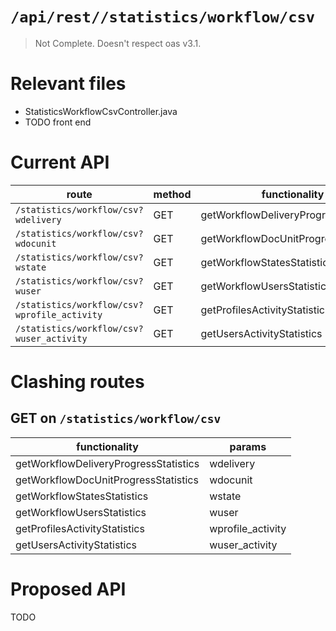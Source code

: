 # `/api/rest//statistics/workflow/csv`
> Not Complete.
> Doesn't respect oas v3.1.

# Relevant files
- StatisticsWorkflowCsvController.java
- TODO front end

# Current API
|route|method|functionality|
|-|-|-|
|`/statistics/workflow/csv?wdelivery`|GET|getWorkflowDeliveryProgressStatistics|
|`/statistics/workflow/csv?wdocunit`|GET|getWorkflowDocUnitProgressStatistics|
|`/statistics/workflow/csv?wstate`|GET|getWorkflowStatesStatistics|
|`/statistics/workflow/csv?wuser`|GET|getWorkflowUsersStatistics|
|`/statistics/workflow/csv?wprofile_activity`|GET|getProfilesActivityStatistics|
|`/statistics/workflow/csv?wuser_activity`|GET|getUsersActivityStatistics|

# Clashing routes

## GET on `/statistics/workflow/csv`
|functionality|params|
|-|-|
|getWorkflowDeliveryProgressStatistics|wdelivery|
|getWorkflowDocUnitProgressStatistics|wdocunit|
|getWorkflowStatesStatistics|wstate|
|getWorkflowUsersStatistics|wuser|
|getProfilesActivityStatistics|wprofile_activity|
|getUsersActivityStatistics|wuser_activity|

# Proposed API
TODO